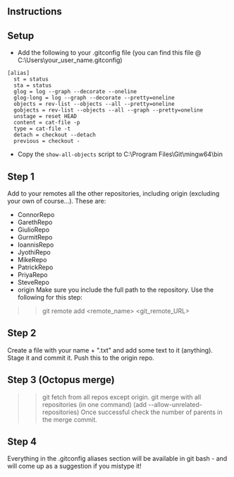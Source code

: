 Instructions
------------

Setup
-----
* Add the following to your .gitconfig file (you can find this file @ C:\Users\your_user_name\.gitconfig)
```{r, engine='bash'}
[alias]
  st = status
  sta = status
  glog = log --graph --decorate --oneline
  glog-long = log --graph --decorate --pretty=oneline
  objects = rev-list --objects --all --pretty=oneline
  gobjects = rev-list --objects --all --graph --pretty=oneline
  unstage = reset HEAD
  content = cat-file -p
  type = cat-file -t
  detach = checkout --detach
  previous = checkout -
```
* Copy the ```show-all-objects``` script to C:\Program Files\Git\mingw64\bin

Step 1
------
Add to your remotes all the other repositories, including origin (excluding your own of course...).
These are:
* ConnorRepo
* GarethRepo
* GiulioRepo
* GurmitRepo
* IoannisRepo
* JyothiRepo
* MikeRepo
* PatrickRepo
* PriyaRepo
* SteveRepo
* origin
Make sure you include the full path to the repository.
Use the following for this step:
>> git remote add <remote_name> <git_remote_URL>



Step 2
------
Create a file with your name + ".txt" and add some text to it (anything).
Stage it and commit it.
Push this to the origin repo.

Step 3 (Octopus merge)
------
>> git fetch from all repos except origin.
>> git merge with all repositories (in one command) (add --allow-unrelated-repositories)
Once successful check the number of parents in the merge commit. 

Step 4
------


Everything in the .gitconfig aliases section will be available in git bash - and will come up as a suggestion 
if you mistype it!
